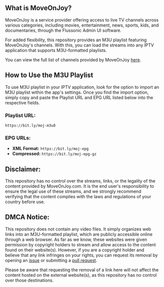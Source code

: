 ## What is MoveOnJoy?

MoveOnJoy is a service provider offering access to live TV channels across various categories, including movies, entertainment, news, sports, kids, and documentaries, through the Flussonic Admin UI software.

For added flexibility, this repository provides an M3U playlist featuring MoveOnJoy's channels. With this, you can load the streams into any IPTV application that supports M3U-formatted playlists.

You can view the full list of channels provided by MoveOnJoy [here](https://github.com/dtankdempse/moveonjoy-m3u/blob/main/channels%2Ctxt).

## How to Use the M3U Playlist

To use M3U playlist in your IPTV application, look for the option to import an M3U playlist within the app's settings. Once you find the import option, simply copy and paste the Playlist URL and EPG URL listed below into the respective fields.

### Playlist URL:
``https://bit.ly/moj-m3u8``

### EPG URLs:
- **XML Format:** `https://bit.ly/moj-epg`
- **Compressed:** `https://bit.ly/moj-epg-gz`

## Disclaimer:

This repository has no control over the streams, links, or the legality of the content provided by MoveOnJoy.com. It is the end user's responsibility to ensure the legal use of these streams, and we strongly recommend verifying that the content complies with the laws and regulations of your country before use.

## DMCA Notice:

This repository does not contain any video files. It simply organizes web links into an M3U-formatted playlist, which are publicly accessible online through a web browser. As far as we know, these websites were given permission by copyright holders to stream and allow access to the content found on their website(s). However, if you are a copyright holder and believe that any link infringes on your rights, you can request its removal by opening an [issue](https://github.com/dtankdempse/moveonjoy-m3u/issues) or submitting a [pull request](https://github.com/dtankdempse/moveonjoy-m3u/pulls).

Please be aware that requesting the removal of a link here will not affect the content hosted on the external website(s), as this repository has no control over those destinations.
